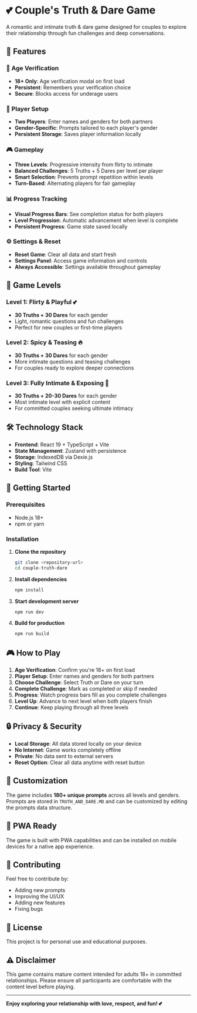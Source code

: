 # 💕 Couple's Truth & Dare Game

A romantic and intimate truth & dare game designed for couples to explore their relationship through fun challenges and deep conversations.

## 🚀 Features

### 🔞 Age Verification
- **18+ Only**: Age verification modal on first load
- **Persistent**: Remembers your verification choice
- **Secure**: Blocks access for underage users

### 👫 Player Setup
- **Two Players**: Enter names and genders for both partners
- **Gender-Specific**: Prompts tailored to each player's gender
- **Persistent Storage**: Saves player information locally

### 🎮 Gameplay
- **Three Levels**: Progressive intensity from flirty to intimate
- **Balanced Challenges**: 5 Truths + 5 Dares per level per player
- **Smart Selection**: Prevents prompt repetition within levels
- **Turn-Based**: Alternating players for fair gameplay

### 📊 Progress Tracking
- **Visual Progress Bars**: See completion status for both players
- **Level Progression**: Automatic advancement when level is complete
- **Persistent Progress**: Game state saved locally

### ⚙️ Settings & Reset
- **Reset Game**: Clear all data and start fresh
- **Settings Panel**: Access game information and controls
- **Always Accessible**: Settings available throughout gameplay

## 🎯 Game Levels

### Level 1: Flirty & Playful 💕
- **30 Truths + 30 Dares** for each gender
- Light, romantic questions and fun challenges
- Perfect for new couples or first-time players

### Level 2: Spicy & Teasing 🔥
- **30 Truths + 30 Dares** for each gender
- More intimate questions and teasing challenges
- For couples ready to explore deeper connections

### Level 3: Fully Intimate & Exposing 💋
- **30 Truths + 20-30 Dares** for each gender
- Most intimate level with explicit content
- For committed couples seeking ultimate intimacy

## 🛠️ Technology Stack

- **Frontend**: React 19 + TypeScript + Vite
- **State Management**: Zustand with persistence
- **Storage**: IndexedDB via Dexie.js
- **Styling**: Tailwind CSS
- **Build Tool**: Vite

## 🚀 Getting Started

### Prerequisites
- Node.js 18+ 
- npm or yarn

### Installation

1. **Clone the repository**
   ```bash
   git clone <repository-url>
   cd couple-truth-dare
   ```

2. **Install dependencies**
   ```bash
   npm install
   ```

3. **Start development server**
   ```bash
   npm run dev
   ```

4. **Build for production**
   ```bash
   npm run build
   ```

## 🎮 How to Play

1. **Age Verification**: Confirm you're 18+ on first load
2. **Player Setup**: Enter names and genders for both partners
3. **Choose Challenge**: Select Truth or Dare on your turn
4. **Complete Challenge**: Mark as completed or skip if needed
5. **Progress**: Watch progress bars fill as you complete challenges
6. **Level Up**: Advance to next level when both players finish
7. **Continue**: Keep playing through all three levels

## 🔒 Privacy & Security

- **Local Storage**: All data stored locally on your device
- **No Internet**: Game works completely offline
- **Private**: No data sent to external servers
- **Reset Option**: Clear all data anytime with reset button

## 🎨 Customization

The game includes **180+ unique prompts** across all levels and genders. Prompts are stored in `TRUTH_AND_DARE.MD` and can be customized by editing the prompts data structure.

## 📱 PWA Ready

The game is built with PWA capabilities and can be installed on mobile devices for a native app experience.

## 🤝 Contributing

Feel free to contribute by:
- Adding new prompts
- Improving the UI/UX
- Adding new features
- Fixing bugs

## 📄 License

This project is for personal use and educational purposes.

## ⚠️ Disclaimer

This game contains mature content intended for adults 18+ in committed relationships. Please ensure all participants are comfortable with the content level before playing.

---

**Enjoy exploring your relationship with love, respect, and fun! 💕**

